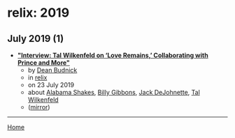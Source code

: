 # relix: 2019

## July 2019 (1)

 - [**"Interview: Tal Wilkenfeld on ‘Love Remains,’ Collaborating with Prince and More"**](https://relix.com/articles/detail/interview-tal-wilkenfeld-on-love-remains-collaborating-with-prince-and-more/)
    - by [Dean Budnick](../../../authors/dean-budnick/index.md)
    - in [relix](../../../publications/p-t/relix/index.md)
    - on 23 July 2019
    - about [Alabama Shakes](../../../topics/alabama-shakes/index.md), [Billy Gibbons](../../../topics/billy-gibbons/index.md), [Jack DeJohnette](../../../topics/jack-dejohnette/index.md), [Tal Wilkenfeld](../../../topics/tal-wilkenfeld/index.md)
    - ([mirror](https://web.archive.org/web/*/https://relix.com/articles/detail/interview-tal-wilkenfeld-on-love-remains-collaborating-with-prince-and-more/))

----

[Home](../index.md)
